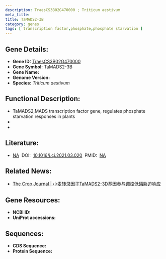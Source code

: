 ```yaml
---
description: TraesCS3B02G470000 ; Triticum aestivum
meta_title:
title: TaMADS2-3B
category: genes
tags: [ transcription factor,phosphate,phosphate starvation ]
---
```


## Gene Details:
- **Gene ID:**	[TraesCS3B02G470000](https://www.maizegdb.org/gene_center/gene/TraesCS3B02G470000)
- **Gene Symbol:** TaMADS2-3B
- **Gene Name:** 
- **Genome Version:** [](https://www.maizegdb.org/genome/assembly/)
- **Species:** *Triticum aestivum*

## Functional Description:
   - TaMADS2,MADS transcription factor gene, regulates phosphate starvation responses in plants
   - 
   - 

## Literature:
   - [NA]( https://www.sciencedirect.com/science/article/pii/S221451412100088X)&nbsp;&nbsp;DOI:&nbsp;&nbsp;[10.1016/j.cj.2021.03.020](https://www.sciencedirect.com/science/article/pii/S221451412100088X)&nbsp;&nbsp;PMID:&nbsp;&nbsp;[NA](https://pubmed.ncbi.nlm.nih.gov/NA/)

## Related News:
   - [​The Crop Journal | 小麦转录因子TaMADS2-3D基因参与调控低磷胁迫响应](https://mp.weixin.qq.com/s?__biz=Mzg3MDEwNDEyMg==&mid=2247513360&idx=4&sn=7e897119399d4dd4a2136c9c0078cf80&chksm=ce901845f9e79153079008b65ca571c38ebd01ded02948148e3af0080ea611a728c02d3f8e06&scene=27#wechat_redirect)

## Gene Resources:
- **NCBI ID:** [](https://www.ncbi.nlm.nih.gov/gene/?term=)
- **UniProt accessions:** [](https://www.uniprot.org/uniprotkb//entry)

## Sequences:
- **CDS Sequence:**
- **Protein Sequence:**
